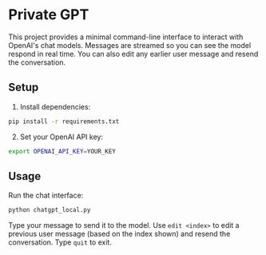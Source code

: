 # Private GPT

This project provides a minimal command-line interface to interact with OpenAI's chat models. Messages are streamed so you can see the model respond in real time. You can also edit any earlier user message and resend the conversation.

## Setup

1. Install dependencies:

```bash
pip install -r requirements.txt
```

2. Set your OpenAI API key:

```bash
export OPENAI_API_KEY=YOUR_KEY
```

## Usage

Run the chat interface:

```bash
python chatgpt_local.py
```

Type your message to send it to the model. Use `edit <index>` to edit a previous user message (based on the index shown) and resend the conversation. Type `quit` to exit.
